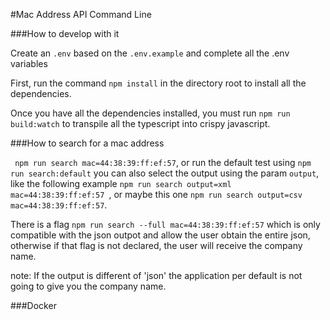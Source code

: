 #Mac Address API Command Line

###How to develop with it

Create an ```.env``` based on the ```.env.example``` and complete all the .env variables

First, run the command ```npm install``` in the directory root to install all the dependencies.

Once you have all the dependencies installed, you must run ```npm run build:watch``` to transpile all the typescript into crispy javascript.

###How to search for a mac address

``` npm run search mac=44:38:39:ff:ef:57```, or run the default test using ```npm run search:default```
you can also select the output using the param ``output``, like the following example ```npm run search output=xml mac=44:38:39:ff:ef:57 ```,
or maybe this one ```npm run search output=csv mac=44:38:39:ff:ef:57```.

There is a flag ```npm run search --full mac=44:38:39:ff:ef:57``` which is only compatible with the json outpot and allow the user obtain the entire json,
otherwise if that flag is not declared, the user will receive the company name. 

note: If the output is different of 'json' the application per default is not going to give you the company name.

###Docker